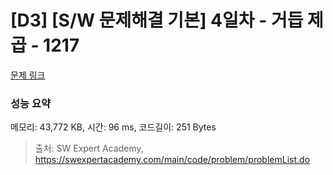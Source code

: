 # [D3] [S/W 문제해결 기본] 4일차 - 거듭 제곱 - 1217 

[문제 링크](https://swexpertacademy.com/main/code/problem/problemDetail.do?contestProbId=AV14dUIaAAUCFAYD) 

### 성능 요약

메모리: 43,772 KB, 시간: 96 ms, 코드길이: 251 Bytes



> 출처: SW Expert Academy, https://swexpertacademy.com/main/code/problem/problemList.do